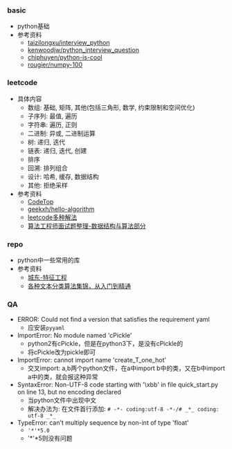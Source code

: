 ### basic
- python基础
- 参考资料
    - [taizilongxu/interview_python](https://github.com/taizilongxu/interview_python)
    - [kenwoodjw/python_interview_question](https://github.com/kenwoodjw/python_interview_question)
    - [chiphuyen/python-is-cool](https://github.com/chiphuyen/python-is-cool)
    - [rougier/numpy-100](https://github.com/rougier/numpy-100)

### leetcode
- 具体内容
    - 数组: 基础, 矩阵, 其他(包括三角形, 数学, 约束限制和空间优化)
    - 子序列: 最值, 遍历
    - 字符串: 遍历, 正则
    - 二进制: 异或, 二进制运算
    - 树: 递归, 迭代
    - 链表: 递归, 迭代, 创建
    - 排序
    - 回溯: 排列组合
    - 设计: 哈希, 缓存, 数据结构
    - 其他: 拒绝采样
- 参考资料
    - [CodeTop](https://codetop.cc/#/home)
    - [geekxh/hello-algorithm](https://github.com/geekxh/hello-algorithm)
    - [leetcode多种解法](https://leetcode.wang/)
    - [算法工程师面试题整理-数据结构与算法部分](https://github.com/PPshrimpGo/AIinterview)

### repo
- python中一些常用的库
- 参考资料
    - [城东-特征工程](https://www.zhihu.com/question/29316149/answer/110159647)
    - [各种文本分类算法集锦，从入门到精通](https://www.heywhale.com/mw/project/5be7e948954d6e0010632ef2/content)

### QA
- ERROR: Could not find a version that satisfies the requirement yaml
    - 应安装`pyyaml`
- ImportError: No module named 'cPickle'
    - python2有cPickle，但是在python3下，是没有cPickle的
    - 将cPickle改为pickle即可
- ImportError: cannot import name 'create_T_one_hot'
    - 交叉import: a,b两个python文件，在a中import b中的类，又在b中import a中的类，就会报这种异常
- SyntaxError: Non-UTF-8 code starting with '\xbb' in file quick_start.py on line 13, but no encoding declared
    - 当python文件中出现中文
    - 解决办法为: 在文件首行添加: `# -*- coding:utf-8 -*-/# _*_ coding: utf-8 _*_`
- TypeError: can't multiply sequence by non-int of type 'float'
    - `'*'*5.0`
    - '*'*5则没有问题
